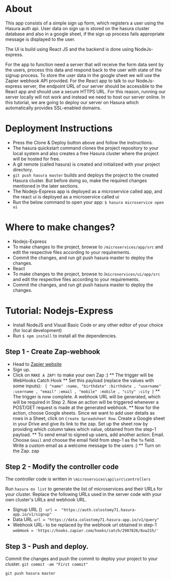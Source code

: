 ﻿# About

This app consists of a simple sign up form, which registers a user using the Hasura auth api. User data on sign up is stored on the hasura cluster database and also in a google sheet, if the sign up process fails appropriate message is displayed to the user.

The UI is build using React JS and the backend is done using NodeJs-express.

For the app to function need a server that will receive the form data sent by the users, process this data and respond back to the user with state of the signup process. To store the user data in the google sheet we will use the Zapier webhook API provided. For the React app to talk to our NodeJs-express server, the endpoint URL of our server should be accessible to the React app and should use a secure HTTPS URL. For this reason, running our server locally will not work and instead we need to host our server online. In this tutorial, we are going to deploy our server on Hasura which automatically provides SSL-enabled domains.

# Deployment Instructions

* Press the Clone & Deploy button above and follow the instructions.
* The hasura quickstart command clones the project repository to your local system and also creates a free Hasura cluster where the project will be hosted for free.
* A git remote (called hasura) is created and initialized with your project directory.
* `git push hasura master` builds and deploys the project to the created Hasura cluster. But before doing so, make the required changes mentioned in the later sections.
* The Nodejs-Express app is deployed as a microservice called app, and the react ui is deployed as a microservice called ui
* Run the below command to open your app:
`$ hasura microservice open ui`

# Where to make changes?

* Nodejs-Express
 * To make changes to the project, browse to `/microservices/app/src` and edit the respective files according to your requirements.
 * Commit the changes, and run git push hasura master to deploy the changes.
* React
 * To make changes to the project, browse to /`microservices/ui/app/src` and edit the respective files according to your requirements.
 * Commit the changes, and run git push hasura master to deploy the changes.

# Tutorial: Nodejs-Express
* Install NodeJS and Visual Basic Code or any other editor of your choice (for local development)
* Run `$ npm install` to install all the dependencies.
## Step 1 - Create Zap-webhook
* Head to <a href = "https://zapier.com">Zapier website</a>
* Sign up.
* Click on `MAKE A ZAP!` to make your own Zap :)
** The trigger will be WebHooks Catch Hook
** Set this payload (replace the values with some inputs):
   ` {
        "name" :name,
        "birthdate" :birthdate ,
        "username" :username ,
        "email" :email ,
        "mobile" :mobile ,
        "city" :city
    }`
** The trigger is now complete. A webhook URL will be generated, which will be required in Step 2. Now an action will be triggered whenever a POST/GET request is made at the generated webhook.
** Now for the action, choose Google sheets. Since we want to add user details as rows in a Sheet, click on `Create Spreadsheet Row`. Create a Google sheet in your Drive and give its link to the zap. Set up the sheet row by providing which column takes which value, obtained from the step-1 payload.
** To send email to signed up users, add another action: Email. Choose `Gmail` and choose the email field from step-1 as the `To` field. Write a custom email as a welcome message to the users :)
** Turn on the Zap.
zap

## Step 2 - Modify the controller code
The controller code is written in `\microservices\api\src\controllers`

Run `hasura ms list` to generate the list of microservices and their URLs for your cluster.
Replace the following URLs used in the server code with your own cluster's URLs and webhook URL.
* Signup URL ()
   ` url =  "https://auth.colostomy71.hasura-app.io/v1/signup"`
* Data URL
    `url = "https://data.colostomy71.hasura-app.io/v1/query"`
* Webhook URL- to be replaced by the webhook url obtained in step-1
  ` webHook = 'https://hooks.zapier.com/hooks/catch/2907826/8vw21h/' `
## Step 3 - Push and deploy.
Commit the changes and push the commit to deploy your project to your cluster.
`git commit -am "First commit"`

`git push hasura master`
